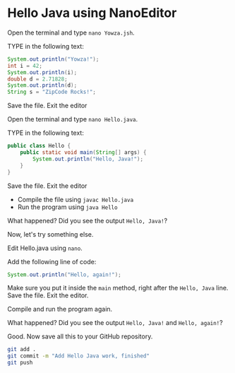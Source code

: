 # Hello Java using NanoEditor

Open the terminal and type `nano Yowza.jsh`.

TYPE in the following text:

```java
System.out.println("Yowza!");
int i = 42;
System.out.println(i);
double d = 2.71828;
System.out.println(d);
String s = "ZipCode Rocks!";
```

Save the file.
Exit the editor


Open the terminal and type `nano Hello.java`.

TYPE in the following text:

```java
public class Hello {
    public static void main(String[] args) {
        System.out.println("Hello, Java!");
    }
}
```

Save the file.
Exit the editor

- Compile the file using `javac Hello.java`
- Run the program using `java Hello`

What happened? Did you see the output `Hello, Java!`?

Now, let's try something else.

Edit Hello.java using `nano`.

Add the following line of code:

```java
System.out.println("Hello, again!");
```

Make sure you put it inside the `main` method, right after the `Hello, Java` line.
Save the file. Exit the editor.

Compile and run the program again.

What happened? Did you see the output `Hello, Java!` and `Hello, again!`?

Good. Now save all this to your GitHub repository.

```bash
git add .
git commit -m "Add Hello Java work, finished"
git push
```
